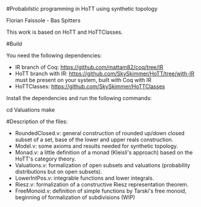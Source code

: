 #Probabilstic programming in HoTT using synthetic topology

Florian Faissole - Bas Spitters 

This work is based on HoTT and HoTTClasses. 

#Build 

You need the following dependencies: 
- IR branch of Coq: https://github.com/mattam82/coq/tree/IR
- HoTT branch with IR: https://github.com/SkySkimmer/HoTT/tree/with-IR must be present on your system, built with Coq with IR
- HoTTClasses: https://github.com/SkySkimmer/HoTTClasses

Install the dependencies and run the following commands:

cd Valuations
make


#Description of the files: 

- RoundedClosed.v: general construction of rounded up/down closed subset of a set, base of the lower and upper reals construction. 
- Model.v: some axioms and results needed for synthetic topology.
- Monad.v: a little definition of a monad (Kleisli's approach) based on the HoTT's category theory.
- Valuations.v: formalization of open subsets and valuations (probability distributions but on open subsets). 
- LowerIntPos.v: integrable functions and lower integrals. 
- Riesz.v: formalization of a constructive Riesz representation theorem.
- FreeMonoid.v: definition of simple functions by Tarski's free monoid, beginning of 
  formalization of subdivisions (WIP)





